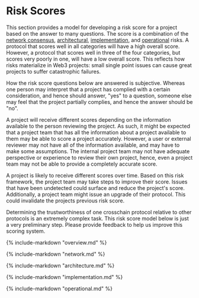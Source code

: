 # Risk Scores

This section provides a model for developing a risk score for a project based on the answer to many questions. The score is a combination of the [network consensus](../20categories/10network/network.md#network-consensus-risk), [architectural](../20categories/20architecture/architecture.md#protocol-architecture-risk), [implementation](../20categories/30implementation/protocol-implementation-risk.md#protocol-implementation-risk), and [operational](../20categories/40operation/protocol-operation-risk.md#protocol-operation-risk) risks. A protocol that scores well in all categories will have a high overall score. However, a protocol that scores well in three of the four categories, but scores very poorly in one, will have a low overall score. This reflects how risks materialize in Web3 projects: small single point issues can cause great projects to suffer catastrophic failures. 

How the risk score questions below are answered is subjective. Whereas one person may interpret that a project has complied with a certain consideration, and hence should answer, "yes" to a question, someone else may feel that the project partially complies, and hence the answer should be "no".

A project will receive different scores depending on the information available to the person reviewing the project. As such, it might be expected that a project team that has all the information about a project available to them may be able to score a project accurately. However, a user or external reviewer may not have all of the information available, and may have to make some assumptions. The internal project team may not have adequate perspective or experience to review their own project, hence, even a project team may not be able to provide a completely accurate score. 

A project is likely to receive different scores over time. Based on this risk framework, the project team may take steps to improve their score. Issues that have been undetected could surface and reduce the project's score. Additionally, a project team might issue an upgrade of their protocol. This could invalidate the projects previous risk score. 

Determining the trustworthiness of one crosschain protocol relative to other protocols is an extremely complex task. This risk score model below is just a very preliminary step. Please provide feedback to help us improve this scoring system.

{% include-markdown "overview.md" %}

{% include-markdown "network.md" %}

{% include-markdown "architecture.md" %}

{% include-markdown "implementation.md" %}

{% include-markdown "operational.md" %}

